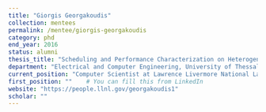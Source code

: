 ```yaml
---
title: "Giorgis Georgakoudis"
collection: mentees
permalink: /mentee/giorgis-georgakoudis
category: phd
end_year: 2016
status: alumni
thesis_title: "Scheduling and Performance Characterization on Heterogeneous Computing Systems"
department: "Electrical and Computer Engineering, University of Thessaly (co-advised with Spyros Lalis)"
current_position: "Computer Scientist at Lawrence Livermore National Laboratory"  # You can fill this from LinkedIn
first_position: ""    # You can fill this from LinkedIn
website: "https://people.llnl.gov/georgakoudis1"
scholar: ""
---
```


